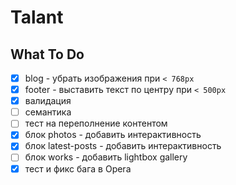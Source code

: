 # Talant

##  What To Do

- [x] blog - убрать изображения при `< 768px`
- [x] footer - выставить текст по центру при `< 500px`
- [x] валидация
- [ ] семантика
- [ ] тест на переполнение контентом
- [x] блок photos - добавить интерактивность
- [x] блок latest-posts - добавить интерактивность
- [ ] блок works - добавить lightbox gallery
- [x] тест и фикс бага в Opera
